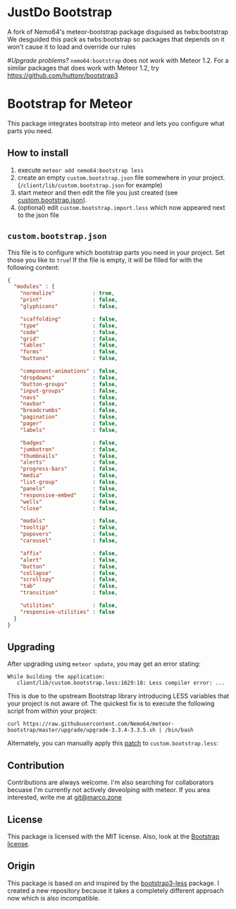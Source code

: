 JustDo Bootstrap
================

A fork of Nemo64's meteor-bootstrap package disguised as twbs:bootstrap
We desguided this pack as twbs:bootstrap so packages that depends on
it won't cause it to load and override our rules

#*Upgrade problems?* 
`nemo64:bootstrap` does not work with Meteor 1.2. For a similar packages that does work with Meteor 1.2, try https://github.com/huttonr/bootstrap3

Bootstrap for Meteor
====================

This package integrates bootstrap into meteor and lets you configure what parts you need.

How to install
--------------

1. execute `meteor add nemo64:bootstrap less`
2. create an empty `custom.bootstrap.json` file somewhere in your project. (`/client/lib/custom.bootstrap.json` for example)
3. start meteor and then edit the file you just created (see [custom.bootstrap.json](#custombootstrapjson)).
4. (optional) edit `custom.bootstrap.import.less` which now appeared next to the json file

`custom.bootstrap.json`
---------------------
This file is to configure which bootstrap parts you need in your project. Set those you like to `true`!
If the file is empty, it will be filled for with the following content:

```JSON
{
  "modules" : {
    "normalize"            : true,
    "print"                : false,
    "glyphicons"           : false,

    "scaffolding"          : false,
    "type"                 : false,
    "code"                 : false,
    "grid"                 : false,
    "tables"               : false,
    "forms"                : false,
    "buttons"              : false,

    "component-animations" : false,
    "dropdowns"            : false,
    "button-groups"        : false,
    "input-groups"         : false,
    "navs"                 : false,
    "navbar"               : false,
    "breadcrumbs"          : false,
    "pagination"           : false,
    "pager"                : false,
    "labels"               : false,

    "badges"               : false,
    "jumbotron"            : false,
    "thumbnails"           : false,
    "alerts"               : false,
    "progress-bars"        : false,
    "media"                : false,
    "list-group"           : false,
    "panels"               : false,
    "responsive-embed"     : false,
    "wells"                : false,
    "close"                : false,

    "modals"               : false,
    "tooltip"              : false,
    "popovers"             : false,
    "carousel"             : false,

    "affix"                : false,
    "alert"                : false,
    "button"               : false,
    "collapse"             : false,
    "scrollspy"            : false,
    "tab"                  : false,
    "transition"           : false,

    "utilities"            : false,
    "responsive-utilities" : false
  }
}
```

Upgrading
---------

After upgrading using `meteor update`, you may get an error stating:

```
While building the application:
   client/lib/custom.bootstrap.less:1629:18: Less compiler error: ...
```

This is due to the upstream Bootstrap library introducing LESS variables that your project is not aware of. The quickest fix is to execute the following script from within your project:

```
curl https://raw.githubusercontent.com/Nemo64/meteor-bootstrap/master/upgrade/upgrade-3.3.4-3.3.5.sh | /bin/bash
```

Alternately, you can manually apply this [patch](https://github.com/Nemo64/meteor-bootstrap/blob/master/upgrade/3.3.5-upgrade.patch) to `custom.bootstrap.less`: 


Contribution
-------

Contributions are always welcome. I'm also searching for collaborators becuase I'm currently not actively deveolping with meteor. If you area interested, write me at git@marco.zone

License
-------

This package is licensed with the MIT license.
Also, look at the [Bootstrap license](https://github.com/twbs/bootstrap/blob/v3.2.0/LICENSE).

Origin
------

This package is based on and inspired by the [bootstrap3-less](https://github.com/simison/bootstrap3-less) package. I created a new repository because it takes a completely different approach now which is also incompatible.
